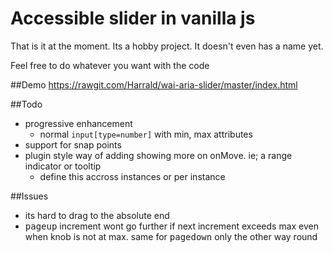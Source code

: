 # Accessible slider in vanilla js
That is it at the moment. Its a hobby project. It doesn't even has a name yet.

Feel free to do whatever you want with the code

##Demo
https://rawgit.com/Harrald/wai-aria-slider/master/index.html

##Todo
 - progressive enhancement
    - normal `input[type=number]` with min, max attributes
 - support for snap points
 - plugin style way of adding showing more on onMove. ie; a range indicator or tooltip
    - define this accross instances or per instance
 
 
##Issues
 - its hard to drag to the absolute end
 - <kbd>pageup</kbd> increment wont go further if next increment exceeds max even when knob is not at max. same for <kbd>pagedown</kbd> only the other way round
